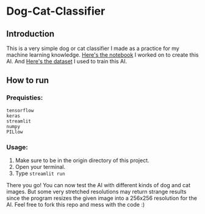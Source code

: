 # Dog-Cat-Classifier
## Introduction
This is a very simple dog or cat classifier I made as a practice for my machine learning knowledge. [Here's the notebook](https://colab.research.google.com/drive/1cY79zu7eAX5dlnJ8PDZzwKCYwN3Fy76k?usp=sharing) I worked on to create this AI. And [Here's the dataset](https://www.kaggle.com/chetankv/dogs-cats-images) I used to train this AI.

## How to run
### Prequisties:
```
tensorflow
keras
streamlit
numpy
PILlow
```

### Usage:

1. Make sure to be in the origin directory of this project.
2. Open your terminal.
3. Type `streamlit run`

There you go! You can now test the AI with different kinds of dog and cat images. But some very stretched resolutions may return strange results since the program resizes the given image into a 256x256 resolution for the AI. Feel free to fork this repo and mess with the code :)
